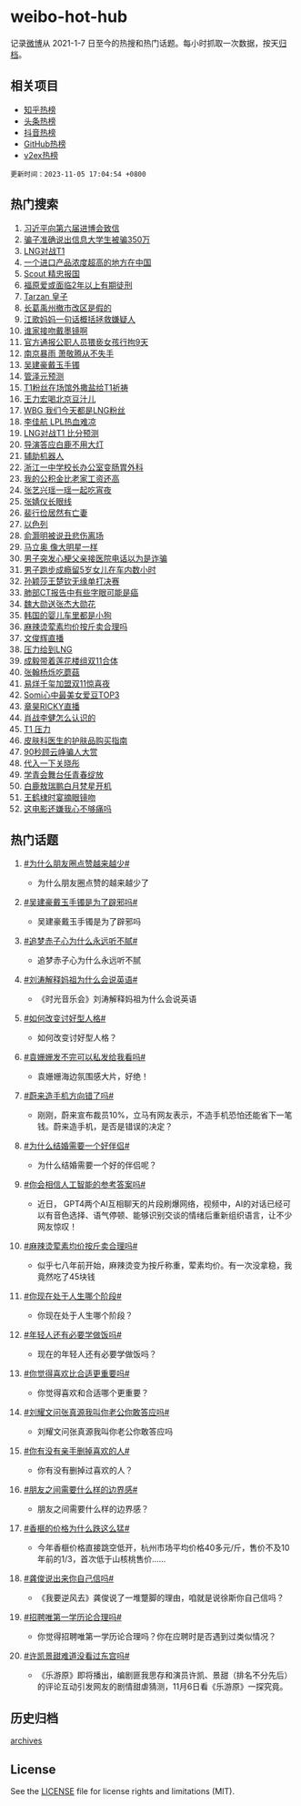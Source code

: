 # weibo-hot-hub

记录[微博](https://www.weibo.com)从 2021-1-7 日至今的热搜和热门话题。每小时抓取一次数据，按天[归档](archives)。

## 相关项目

- [知乎热榜](https://github.com/lonnyzhang423/zhihu-hot-hub)
- [头条热榜](https://github.com/lonnyzhang423/toutiao-hot-hub)
- [抖音热榜](https://github.com/lonnyzhang423/douyin-hot-hub)
- [GitHub热榜](https://github.com/lonnyzhang423/github-hot-hub)
- [v2ex热榜](https://github.com/lonnyzhang423/v2ex-hot-hub)


`更新时间：2023-11-05 17:04:54 +0800`

## 热门搜索

1. [习近平向第六届进博会致信](https://m.weibo.cn/search?containerid=100103type%3D1%26t%3D10%26q%3D%23%E4%B9%A0%E8%BF%91%E5%B9%B3%E5%90%91%E7%AC%AC%E5%85%AD%E5%B1%8A%E8%BF%9B%E5%8D%9A%E4%BC%9A%E8%87%B4%E4%BF%A1%23&stream_entry_id=51&isnewpage=1&extparam=seat%3D1%26pos%3D0%26q%3D%2523%25E4%25B9%25A0%25E8%25BF%2591%25E5%25B9%25B3%25E5%2590%2591%25E7%25AC%25AC%25E5%2585%25AD%25E5%25B1%258A%25E8%25BF%259B%25E5%258D%259A%25E4%25BC%259A%25E8%2587%25B4%25E4%25BF%25A1%2523%26c_type%3D51%26stream_entry_id%3D51%26cate%3D10103%26dgr%3D0%26filter_type%3Drealtimehot%26display_time%3D1699175092%26pre_seqid%3D169917509254404272209)
1. [骗子准确说出信息大学生被骗350万](https://m.weibo.cn/search?containerid=100103type%3D1%26t%3D10%26q%3D%23%E9%AA%97%E5%AD%90%E5%87%86%E7%A1%AE%E8%AF%B4%E5%87%BA%E4%BF%A1%E6%81%AF%E5%A4%A7%E5%AD%A6%E7%94%9F%E8%A2%AB%E9%AA%97350%E4%B8%87%23&stream_entry_id=31&isnewpage=1&extparam=seat%3D1%26pos%3D0%26realpos%3D1%26lcate%3D5001%26band_rank%3D1%26flag%3D2%26q%3D%2523%25E9%25AA%2597%25E5%25AD%2590%25E5%2587%2586%25E7%25A1%25AE%25E8%25AF%25B4%25E5%2587%25BA%25E4%25BF%25A1%25E6%2581%25AF%25E5%25A4%25A7%25E5%25AD%25A6%25E7%2594%259F%25E8%25A2%25AB%25E9%25AA%2597350%25E4%25B8%2587%2523%26filter_type%3Drealtimehot%26stream_entry_id%3D31%26cate%3D5001%26dgr%3D0%26c_type%3D31%26display_time%3D1699175092%26pre_seqid%3D169917509254404272209)
1. [LNG对战T1](https://m.weibo.cn/search?containerid=100103type%3D1%26t%3D10%26q%3D%23LNG%E5%AF%B9%E6%88%98T1%23&stream_entry_id=31&isnewpage=1&extparam=seat%3D1%26pos%3D1%26realpos%3D2%26lcate%3D5001%26band_rank%3D2%26flag%3D2%26q%3D%2523LNG%25E5%25AF%25B9%25E6%2588%2598T1%2523%26filter_type%3Drealtimehot%26stream_entry_id%3D31%26cate%3D5001%26dgr%3D0%26c_type%3D31%26display_time%3D1699175092%26pre_seqid%3D169917509254404272209)
1. [一个进口产品浓度超高的地方在中国](https://m.weibo.cn/search?containerid=100103type%3D1%26t%3D10%26q%3D%23%E4%B8%80%E4%B8%AA%E8%BF%9B%E5%8F%A3%E4%BA%A7%E5%93%81%E6%B5%93%E5%BA%A6%E8%B6%85%E9%AB%98%E7%9A%84%E5%9C%B0%E6%96%B9%E5%9C%A8%E4%B8%AD%E5%9B%BD%23&stream_entry_id=31&isnewpage=1&extparam=seat%3D1%26pos%3D2%26realpos%3D3%26lcate%3D5001%26band_rank%3D3%26flag%3D0%26q%3D%2523%25E4%25B8%2580%25E4%25B8%25AA%25E8%25BF%259B%25E5%258F%25A3%25E4%25BA%25A7%25E5%2593%2581%25E6%25B5%2593%25E5%25BA%25A6%25E8%25B6%2585%25E9%25AB%2598%25E7%259A%2584%25E5%259C%25B0%25E6%2596%25B9%25E5%259C%25A8%25E4%25B8%25AD%25E5%259B%25BD%2523%26filter_type%3Drealtimehot%26stream_entry_id%3D31%26cate%3D5001%26dgr%3D0%26c_type%3D31%26display_time%3D1699175092%26pre_seqid%3D169917509254404272209)
1. [Scout 精忠报国](https://m.weibo.cn/search?containerid=100103type%3D1%26t%3D10%26q%3DScout+%E7%B2%BE%E5%BF%A0%E6%8A%A5%E5%9B%BD&stream_entry_id=31&isnewpage=1&extparam=seat%3D1%26pos%3D3%26realpos%3D4%26lcate%3D5001%26band_rank%3D4%26flag%3D1%26q%3DScout%2520%25E7%25B2%25BE%25E5%25BF%25A0%25E6%258A%25A5%25E5%259B%25BD%26filter_type%3Drealtimehot%26stream_entry_id%3D31%26cate%3D5001%26dgr%3D0%26c_type%3D31%26display_time%3D1699175092%26pre_seqid%3D169917509254404272209)
1. [福原爱或面临2年以上有期徒刑](https://m.weibo.cn/search?containerid=100103type%3D1%26t%3D10%26q%3D%23%E7%A6%8F%E5%8E%9F%E7%88%B1%E6%88%96%E9%9D%A2%E4%B8%B42%E5%B9%B4%E4%BB%A5%E4%B8%8A%E6%9C%89%E6%9C%9F%E5%BE%92%E5%88%91%23&stream_entry_id=31&isnewpage=1&extparam=seat%3D1%26pos%3D4%26realpos%3D5%26lcate%3D5001%26band_rank%3D5%26flag%3D2%26q%3D%2523%25E7%25A6%258F%25E5%258E%259F%25E7%2588%25B1%25E6%2588%2596%25E9%259D%25A2%25E4%25B8%25B42%25E5%25B9%25B4%25E4%25BB%25A5%25E4%25B8%258A%25E6%259C%2589%25E6%259C%259F%25E5%25BE%2592%25E5%2588%2591%2523%26filter_type%3Drealtimehot%26stream_entry_id%3D31%26cate%3D5001%26dgr%3D0%26c_type%3D31%26display_time%3D1699175092%26pre_seqid%3D169917509254404272209)
1. [Tarzan 皇子](https://m.weibo.cn/search?containerid=100103type%3D1%26t%3D10%26q%3DTarzan+%E7%9A%87%E5%AD%90&stream_entry_id=31&isnewpage=1&extparam=seat%3D1%26pos%3D5%26realpos%3D6%26lcate%3D5001%26band_rank%3D6%26flag%3D1%26q%3DTarzan%2520%25E7%259A%2587%25E5%25AD%2590%26filter_type%3Drealtimehot%26stream_entry_id%3D31%26cate%3D5001%26dgr%3D0%26c_type%3D31%26display_time%3D1699175092%26pre_seqid%3D169917509254404272209)
1. [长葛禹州撤市改区是假的](https://m.weibo.cn/search?containerid=100103type%3D1%26t%3D10%26q%3D%23%E9%95%BF%E8%91%9B%E7%A6%B9%E5%B7%9E%E6%92%A4%E5%B8%82%E6%94%B9%E5%8C%BA%E6%98%AF%E5%81%87%E7%9A%84%23&stream_entry_id=31&isnewpage=1&extparam=seat%3D1%26pos%3D6%26lcate%3D5001%26band_rank%3D7%26dgr%3D0%26q%3D%2523%25E9%2595%25BF%25E8%2591%259B%25E7%25A6%25B9%25E5%25B7%259E%25E6%2592%25A4%25E5%25B8%2582%25E6%2594%25B9%25E5%258C%25BA%25E6%2598%25AF%25E5%2581%2587%25E7%259A%2584%2523%26c_type%3D31%26stream_entry_id%3D31%26adid%3D210685%26is_ad_pos%3D1%26filter_type%3Drealtimehot%26cate%3D5001%26display_time%3D1699175092%26pre_seqid%3D169917509254404272209)
1. [江歌妈妈一句话概括拯救嫌疑人](https://m.weibo.cn/search?containerid=100103type%3D1%26t%3D10%26q%3D%E6%B1%9F%E6%AD%8C%E5%A6%88%E5%A6%88%E4%B8%80%E5%8F%A5%E8%AF%9D%E6%A6%82%E6%8B%AC%E6%8B%AF%E6%95%91%E5%AB%8C%E7%96%91%E4%BA%BA&stream_entry_id=31&isnewpage=1&extparam=seat%3D1%26pos%3D7%26realpos%3D7%26lcate%3D5001%26band_rank%3D7%26flag%3D2%26q%3D%25E6%25B1%259F%25E6%25AD%258C%25E5%25A6%2588%25E5%25A6%2588%25E4%25B8%2580%25E5%258F%25A5%25E8%25AF%259D%25E6%25A6%2582%25E6%258B%25AC%25E6%258B%25AF%25E6%2595%2591%25E5%25AB%258C%25E7%2596%2591%25E4%25BA%25BA%26filter_type%3Drealtimehot%26stream_entry_id%3D31%26cate%3D5001%26dgr%3D0%26c_type%3D31%26display_time%3D1699175092%26pre_seqid%3D169917509254404272209)
1. [谁家接吻戴墨镜啊](https://m.weibo.cn/search?containerid=100103type%3D1%26t%3D10%26q%3D%23%E8%B0%81%E5%AE%B6%E6%8E%A5%E5%90%BB%E6%88%B4%E5%A2%A8%E9%95%9C%E5%95%8A%23&stream_entry_id=31&isnewpage=1&extparam=seat%3D1%26pos%3D8%26realpos%3D8%26lcate%3D5001%26band_rank%3D8%26flag%3D2%26q%3D%2523%25E8%25B0%2581%25E5%25AE%25B6%25E6%258E%25A5%25E5%2590%25BB%25E6%2588%25B4%25E5%25A2%25A8%25E9%2595%259C%25E5%2595%258A%2523%26filter_type%3Drealtimehot%26stream_entry_id%3D31%26cate%3D5001%26dgr%3D0%26c_type%3D31%26display_time%3D1699175092%26pre_seqid%3D169917509254404272209)
1. [官方通报公职人员猥亵女孩行拘9天](https://m.weibo.cn/search?containerid=100103type%3D1%26t%3D10%26q%3D%23%E5%AE%98%E6%96%B9%E9%80%9A%E6%8A%A5%E5%85%AC%E8%81%8C%E4%BA%BA%E5%91%98%E7%8C%A5%E4%BA%B5%E5%A5%B3%E5%AD%A9%E8%A1%8C%E6%8B%989%E5%A4%A9%23&stream_entry_id=31&isnewpage=1&extparam=seat%3D1%26pos%3D9%26realpos%3D9%26lcate%3D5001%26band_rank%3D9%26flag%3D1%26q%3D%2523%25E5%25AE%2598%25E6%2596%25B9%25E9%2580%259A%25E6%258A%25A5%25E5%2585%25AC%25E8%2581%258C%25E4%25BA%25BA%25E5%2591%2598%25E7%258C%25A5%25E4%25BA%25B5%25E5%25A5%25B3%25E5%25AD%25A9%25E8%25A1%258C%25E6%258B%25989%25E5%25A4%25A9%2523%26filter_type%3Drealtimehot%26stream_entry_id%3D31%26cate%3D5001%26dgr%3D0%26c_type%3D31%26display_time%3D1699175092%26pre_seqid%3D169917509254404272209)
1. [南京暴雨 萧敬腾从不失手](https://m.weibo.cn/search?containerid=100103type%3D1%26t%3D10%26q%3D%E5%8D%97%E4%BA%AC%E6%9A%B4%E9%9B%A8+%E8%90%A7%E6%95%AC%E8%85%BE%E4%BB%8E%E4%B8%8D%E5%A4%B1%E6%89%8B&stream_entry_id=31&isnewpage=1&extparam=seat%3D1%26pos%3D10%26realpos%3D10%26lcate%3D5001%26band_rank%3D10%26flag%3D2%26q%3D%25E5%258D%2597%25E4%25BA%25AC%25E6%259A%25B4%25E9%259B%25A8%2520%25E8%2590%25A7%25E6%2595%25AC%25E8%2585%25BE%25E4%25BB%258E%25E4%25B8%258D%25E5%25A4%25B1%25E6%2589%258B%26filter_type%3Drealtimehot%26stream_entry_id%3D31%26cate%3D5001%26dgr%3D0%26c_type%3D31%26display_time%3D1699175092%26pre_seqid%3D169917509254404272209)
1. [吴建豪戴玉手镯](https://m.weibo.cn/search?containerid=100103type%3D1%26t%3D10%26q%3D%E5%90%B4%E5%BB%BA%E8%B1%AA%E6%88%B4%E7%8E%89%E6%89%8B%E9%95%AF&stream_entry_id=31&isnewpage=1&extparam=seat%3D1%26pos%3D11%26realpos%3D11%26lcate%3D5001%26band_rank%3D11%26flag%3D1%26q%3D%25E5%2590%25B4%25E5%25BB%25BA%25E8%25B1%25AA%25E6%2588%25B4%25E7%258E%2589%25E6%2589%258B%25E9%2595%25AF%26filter_type%3Drealtimehot%26stream_entry_id%3D31%26cate%3D5001%26dgr%3D0%26c_type%3D31%26display_time%3D1699175092%26pre_seqid%3D169917509254404272209)
1. [管泽元预测](https://m.weibo.cn/search?containerid=100103type%3D1%26t%3D10%26q%3D%E7%AE%A1%E6%B3%BD%E5%85%83%E9%A2%84%E6%B5%8B&stream_entry_id=31&isnewpage=1&extparam=seat%3D1%26pos%3D12%26realpos%3D12%26lcate%3D5001%26band_rank%3D12%26flag%3D1%26q%3D%25E7%25AE%25A1%25E6%25B3%25BD%25E5%2585%2583%25E9%25A2%2584%25E6%25B5%258B%26filter_type%3Drealtimehot%26stream_entry_id%3D31%26cate%3D5001%26dgr%3D0%26c_type%3D31%26display_time%3D1699175092%26pre_seqid%3D169917509254404272209)
1. [T1粉丝在场馆外撒盐给T1祈祷](https://m.weibo.cn/search?containerid=100103type%3D1%26t%3D10%26q%3DT1%E7%B2%89%E4%B8%9D%E5%9C%A8%E5%9C%BA%E9%A6%86%E5%A4%96%E6%92%92%E7%9B%90%E7%BB%99T1%E7%A5%88%E7%A5%B7&stream_entry_id=31&isnewpage=1&extparam=seat%3D1%26pos%3D13%26realpos%3D13%26lcate%3D5001%26band_rank%3D13%26flag%3D1%26q%3DT1%25E7%25B2%2589%25E4%25B8%259D%25E5%259C%25A8%25E5%259C%25BA%25E9%25A6%2586%25E5%25A4%2596%25E6%2592%2592%25E7%259B%2590%25E7%25BB%2599T1%25E7%25A5%2588%25E7%25A5%25B7%26filter_type%3Drealtimehot%26stream_entry_id%3D31%26cate%3D5001%26dgr%3D0%26c_type%3D31%26display_time%3D1699175092%26pre_seqid%3D169917509254404272209)
1. [王力宏喝北京豆汁儿](https://m.weibo.cn/search?containerid=100103type%3D1%26t%3D10%26q%3D%E7%8E%8B%E5%8A%9B%E5%AE%8F%E5%96%9D%E5%8C%97%E4%BA%AC%E8%B1%86%E6%B1%81%E5%84%BF&stream_entry_id=31&isnewpage=1&extparam=seat%3D1%26pos%3D14%26realpos%3D14%26lcate%3D5001%26band_rank%3D14%26flag%3D1%26q%3D%25E7%258E%258B%25E5%258A%259B%25E5%25AE%258F%25E5%2596%259D%25E5%258C%2597%25E4%25BA%25AC%25E8%25B1%2586%25E6%25B1%2581%25E5%2584%25BF%26filter_type%3Drealtimehot%26stream_entry_id%3D31%26cate%3D5001%26dgr%3D0%26c_type%3D31%26display_time%3D1699175092%26pre_seqid%3D169917509254404272209)
1. [WBG 我们今天都是LNG粉丝](https://m.weibo.cn/search?containerid=100103type%3D1%26t%3D10%26q%3DWBG+%E6%88%91%E4%BB%AC%E4%BB%8A%E5%A4%A9%E9%83%BD%E6%98%AFLNG%E7%B2%89%E4%B8%9D&stream_entry_id=31&isnewpage=1&extparam=seat%3D1%26pos%3D15%26realpos%3D15%26lcate%3D5001%26band_rank%3D15%26flag%3D1%26q%3DWBG%2520%25E6%2588%2591%25E4%25BB%25AC%25E4%25BB%258A%25E5%25A4%25A9%25E9%2583%25BD%25E6%2598%25AFLNG%25E7%25B2%2589%25E4%25B8%259D%26filter_type%3Drealtimehot%26stream_entry_id%3D31%26cate%3D5001%26dgr%3D0%26c_type%3D31%26display_time%3D1699175092%26pre_seqid%3D169917509254404272209)
1. [李佳航 LPL热血难凉](https://m.weibo.cn/search?containerid=100103type%3D1%26t%3D10%26q%3D%E6%9D%8E%E4%BD%B3%E8%88%AA+LPL%E7%83%AD%E8%A1%80%E9%9A%BE%E5%87%89&stream_entry_id=31&isnewpage=1&extparam=seat%3D1%26pos%3D16%26realpos%3D16%26lcate%3D5001%26band_rank%3D16%26flag%3D0%26q%3D%25E6%259D%258E%25E4%25BD%25B3%25E8%2588%25AA%2520LPL%25E7%2583%25AD%25E8%25A1%2580%25E9%259A%25BE%25E5%2587%2589%26filter_type%3Drealtimehot%26stream_entry_id%3D31%26cate%3D5001%26dgr%3D0%26c_type%3D31%26display_time%3D1699175092%26pre_seqid%3D169917509254404272209)
1. [LNG对战T1 比分预测](https://m.weibo.cn/search?containerid=100103type%3D1%26t%3D10%26q%3DLNG%E5%AF%B9%E6%88%98T1+%E6%AF%94%E5%88%86%E9%A2%84%E6%B5%8B&stream_entry_id=31&isnewpage=1&extparam=seat%3D1%26pos%3D17%26realpos%3D17%26lcate%3D5001%26band_rank%3D17%26flag%3D0%26q%3DLNG%25E5%25AF%25B9%25E6%2588%2598T1%2520%25E6%25AF%2594%25E5%2588%2586%25E9%25A2%2584%25E6%25B5%258B%26filter_type%3Drealtimehot%26stream_entry_id%3D31%26cate%3D5001%26dgr%3D0%26c_type%3D31%26display_time%3D1699175092%26pre_seqid%3D169917509254404272209)
1. [导演答应白鹿不用大灯](https://m.weibo.cn/search?containerid=100103type%3D1%26t%3D10%26q%3D%23%E5%AF%BC%E6%BC%94%E7%AD%94%E5%BA%94%E7%99%BD%E9%B9%BF%E4%B8%8D%E7%94%A8%E5%A4%A7%E7%81%AF%23&stream_entry_id=31&isnewpage=1&extparam=seat%3D1%26pos%3D18%26realpos%3D18%26lcate%3D5001%26band_rank%3D18%26flag%3D1%26q%3D%2523%25E5%25AF%25BC%25E6%25BC%2594%25E7%25AD%2594%25E5%25BA%2594%25E7%2599%25BD%25E9%25B9%25BF%25E4%25B8%258D%25E7%2594%25A8%25E5%25A4%25A7%25E7%2581%25AF%2523%26filter_type%3Drealtimehot%26stream_entry_id%3D31%26cate%3D5001%26dgr%3D0%26c_type%3D31%26display_time%3D1699175092%26pre_seqid%3D169917509254404272209)
1. [辅助机器人](https://m.weibo.cn/search?containerid=100103type%3D1%26t%3D10%26q%3D%E8%BE%85%E5%8A%A9%E6%9C%BA%E5%99%A8%E4%BA%BA&stream_entry_id=31&isnewpage=1&extparam=seat%3D1%26pos%3D19%26realpos%3D19%26lcate%3D5001%26band_rank%3D19%26flag%3D1%26q%3D%25E8%25BE%2585%25E5%258A%25A9%25E6%259C%25BA%25E5%2599%25A8%25E4%25BA%25BA%26filter_type%3Drealtimehot%26stream_entry_id%3D31%26cate%3D5001%26dgr%3D0%26c_type%3D31%26display_time%3D1699175092%26pre_seqid%3D169917509254404272209)
1. [浙江一中学校长办公室变肠胃外科](https://m.weibo.cn/search?containerid=100103type%3D1%26t%3D10%26q%3D%23%E6%B5%99%E6%B1%9F%E4%B8%80%E4%B8%AD%E5%AD%A6%E6%A0%A1%E9%95%BF%E5%8A%9E%E5%85%AC%E5%AE%A4%E5%8F%98%E8%82%A0%E8%83%83%E5%A4%96%E7%A7%91%23&stream_entry_id=31&isnewpage=1&extparam=seat%3D1%26pos%3D20%26realpos%3D20%26lcate%3D5001%26band_rank%3D20%26flag%3D32768%26q%3D%2523%25E6%25B5%2599%25E6%25B1%259F%25E4%25B8%2580%25E4%25B8%25AD%25E5%25AD%25A6%25E6%25A0%25A1%25E9%2595%25BF%25E5%258A%259E%25E5%2585%25AC%25E5%25AE%25A4%25E5%258F%2598%25E8%2582%25A0%25E8%2583%2583%25E5%25A4%2596%25E7%25A7%2591%2523%26filter_type%3Drealtimehot%26stream_entry_id%3D31%26cate%3D5001%26dgr%3D0%26c_type%3D31%26display_time%3D1699175092%26pre_seqid%3D169917509254404272209)
1. [我的公积金比老家工资还高](https://m.weibo.cn/search?containerid=100103type%3D1%26t%3D10%26q%3D%23%E6%88%91%E7%9A%84%E5%85%AC%E7%A7%AF%E9%87%91%E6%AF%94%E8%80%81%E5%AE%B6%E5%B7%A5%E8%B5%84%E8%BF%98%E9%AB%98%23&stream_entry_id=31&isnewpage=1&extparam=seat%3D1%26pos%3D21%26realpos%3D21%26lcate%3D5001%26band_rank%3D21%26flag%3D1%26q%3D%2523%25E6%2588%2591%25E7%259A%2584%25E5%2585%25AC%25E7%25A7%25AF%25E9%2587%2591%25E6%25AF%2594%25E8%2580%2581%25E5%25AE%25B6%25E5%25B7%25A5%25E8%25B5%2584%25E8%25BF%2598%25E9%25AB%2598%2523%26filter_type%3Drealtimehot%26stream_entry_id%3D31%26cate%3D5001%26dgr%3D0%26c_type%3D31%26display_time%3D1699175092%26pre_seqid%3D169917509254404272209)
1. [张艺兴瑶一瑶一起吃宵夜](https://m.weibo.cn/search?containerid=100103type%3D1%26t%3D10%26q%3D%23%E5%BC%A0%E8%89%BA%E5%85%B4%E7%91%B6%E4%B8%80%E7%91%B6%E4%B8%80%E8%B5%B7%E5%90%83%E5%AE%B5%E5%A4%9C%23&stream_entry_id=31&isnewpage=1&extparam=seat%3D1%26pos%3D22%26realpos%3D22%26lcate%3D5001%26band_rank%3D22%26flag%3D1%26q%3D%2523%25E5%25BC%25A0%25E8%2589%25BA%25E5%2585%25B4%25E7%2591%25B6%25E4%25B8%2580%25E7%2591%25B6%25E4%25B8%2580%25E8%25B5%25B7%25E5%2590%2583%25E5%25AE%25B5%25E5%25A4%259C%2523%26filter_type%3Drealtimehot%26stream_entry_id%3D31%26cate%3D5001%26dgr%3D0%26c_type%3D31%26display_time%3D1699175092%26pre_seqid%3D169917509254404272209)
1. [张婧仪长眼线](https://m.weibo.cn/search?containerid=100103type%3D1%26t%3D10%26q%3D%23%E5%BC%A0%E5%A9%A7%E4%BB%AA%E9%95%BF%E7%9C%BC%E7%BA%BF%23&stream_entry_id=31&isnewpage=1&extparam=seat%3D1%26pos%3D23%26realpos%3D23%26lcate%3D5001%26band_rank%3D23%26flag%3D1%26q%3D%2523%25E5%25BC%25A0%25E5%25A9%25A7%25E4%25BB%25AA%25E9%2595%25BF%25E7%259C%25BC%25E7%25BA%25BF%2523%26filter_type%3Drealtimehot%26stream_entry_id%3D31%26cate%3D5001%26dgr%3D0%26c_type%3D31%26display_time%3D1699175092%26pre_seqid%3D169917509254404272209)
1. [裴行俭居然有亡妻](https://m.weibo.cn/search?containerid=100103type%3D1%26t%3D10%26q%3D%23%E8%A3%B4%E8%A1%8C%E4%BF%AD%E5%B1%85%E7%84%B6%E6%9C%89%E4%BA%A1%E5%A6%BB%23&stream_entry_id=31&isnewpage=1&extparam=seat%3D1%26pos%3D24%26realpos%3D24%26lcate%3D5001%26band_rank%3D24%26flag%3D0%26q%3D%2523%25E8%25A3%25B4%25E8%25A1%258C%25E4%25BF%25AD%25E5%25B1%2585%25E7%2584%25B6%25E6%259C%2589%25E4%25BA%25A1%25E5%25A6%25BB%2523%26filter_type%3Drealtimehot%26stream_entry_id%3D31%26cate%3D5001%26dgr%3D0%26c_type%3D31%26display_time%3D1699175092%26pre_seqid%3D169917509254404272209)
1. [以色列](https://m.weibo.cn/search?containerid=100103type%3D1%26t%3D10%26q%3D%23%E4%BB%A5%E8%89%B2%E5%88%97%23&stream_entry_id=31&isnewpage=1&extparam=seat%3D1%26pos%3D25%26realpos%3D25%26lcate%3D5001%26band_rank%3D25%26flag%3D0%26q%3D%2523%25E4%25BB%25A5%25E8%2589%25B2%25E5%2588%2597%2523%26filter_type%3Drealtimehot%26stream_entry_id%3D31%26cate%3D5001%26dgr%3D0%26c_type%3D31%26display_time%3D1699175092%26pre_seqid%3D169917509254404272209)
1. [俞灏明被说丑悲伤离场](https://m.weibo.cn/search?containerid=100103type%3D1%26t%3D10%26q%3D%23%E4%BF%9E%E7%81%8F%E6%98%8E%E8%A2%AB%E8%AF%B4%E4%B8%91%E6%82%B2%E4%BC%A4%E7%A6%BB%E5%9C%BA%23&stream_entry_id=31&isnewpage=1&extparam=seat%3D1%26pos%3D26%26realpos%3D26%26lcate%3D5001%26band_rank%3D26%26flag%3D0%26q%3D%2523%25E4%25BF%259E%25E7%2581%258F%25E6%2598%258E%25E8%25A2%25AB%25E8%25AF%25B4%25E4%25B8%2591%25E6%2582%25B2%25E4%25BC%25A4%25E7%25A6%25BB%25E5%259C%25BA%2523%26filter_type%3Drealtimehot%26stream_entry_id%3D31%26cate%3D5001%26dgr%3D0%26c_type%3D31%26display_time%3D1699175092%26pre_seqid%3D169917509254404272209)
1. [马立奥 像大明星一样](https://m.weibo.cn/search?containerid=100103type%3D1%26t%3D10%26q%3D%E9%A9%AC%E7%AB%8B%E5%A5%A5+%E5%83%8F%E5%A4%A7%E6%98%8E%E6%98%9F%E4%B8%80%E6%A0%B7&stream_entry_id=31&isnewpage=1&extparam=seat%3D1%26pos%3D27%26realpos%3D27%26lcate%3D5001%26band_rank%3D27%26flag%3D0%26q%3D%25E9%25A9%25AC%25E7%25AB%258B%25E5%25A5%25A5%2520%25E5%2583%258F%25E5%25A4%25A7%25E6%2598%258E%25E6%2598%259F%25E4%25B8%2580%25E6%25A0%25B7%26filter_type%3Drealtimehot%26stream_entry_id%3D31%26cate%3D5001%26dgr%3D0%26c_type%3D31%26display_time%3D1699175092%26pre_seqid%3D169917509254404272209)
1. [男子突发心梗父亲接医院电话以为是诈骗](https://m.weibo.cn/search?containerid=100103type%3D1%26t%3D10%26q%3D%23%E7%94%B7%E5%AD%90%E7%AA%81%E5%8F%91%E5%BF%83%E6%A2%97%E7%88%B6%E4%BA%B2%E6%8E%A5%E5%8C%BB%E9%99%A2%E7%94%B5%E8%AF%9D%E4%BB%A5%E4%B8%BA%E6%98%AF%E8%AF%88%E9%AA%97%23&stream_entry_id=31&isnewpage=1&extparam=seat%3D1%26pos%3D28%26realpos%3D28%26lcate%3D5001%26band_rank%3D28%26flag%3D0%26q%3D%2523%25E7%2594%25B7%25E5%25AD%2590%25E7%25AA%2581%25E5%258F%2591%25E5%25BF%2583%25E6%25A2%2597%25E7%2588%25B6%25E4%25BA%25B2%25E6%258E%25A5%25E5%258C%25BB%25E9%2599%25A2%25E7%2594%25B5%25E8%25AF%259D%25E4%25BB%25A5%25E4%25B8%25BA%25E6%2598%25AF%25E8%25AF%2588%25E9%25AA%2597%2523%26filter_type%3Drealtimehot%26stream_entry_id%3D31%26cate%3D5001%26dgr%3D0%26c_type%3D31%26display_time%3D1699175092%26pre_seqid%3D169917509254404272209)
1. [男子跑步成瘾留5岁女儿在车内数小时](https://m.weibo.cn/search?containerid=100103type%3D1%26t%3D10%26q%3D%23%E7%94%B7%E5%AD%90%E8%B7%91%E6%AD%A5%E6%88%90%E7%98%BE%E7%95%995%E5%B2%81%E5%A5%B3%E5%84%BF%E5%9C%A8%E8%BD%A6%E5%86%85%E6%95%B0%E5%B0%8F%E6%97%B6%23&stream_entry_id=31&isnewpage=1&extparam=seat%3D1%26pos%3D29%26realpos%3D29%26lcate%3D5001%26band_rank%3D29%26flag%3D0%26q%3D%2523%25E7%2594%25B7%25E5%25AD%2590%25E8%25B7%2591%25E6%25AD%25A5%25E6%2588%2590%25E7%2598%25BE%25E7%2595%25995%25E5%25B2%2581%25E5%25A5%25B3%25E5%2584%25BF%25E5%259C%25A8%25E8%25BD%25A6%25E5%2586%2585%25E6%2595%25B0%25E5%25B0%258F%25E6%2597%25B6%2523%26filter_type%3Drealtimehot%26stream_entry_id%3D31%26cate%3D5001%26dgr%3D0%26c_type%3D31%26display_time%3D1699175092%26pre_seqid%3D169917509254404272209)
1. [孙颖莎王楚钦无缘单打决赛](https://m.weibo.cn/search?containerid=100103type%3D1%26t%3D10%26q%3D%23%E5%AD%99%E9%A2%96%E8%8E%8E%E7%8E%8B%E6%A5%9A%E9%92%A6%E6%97%A0%E7%BC%98%E5%8D%95%E6%89%93%E5%86%B3%E8%B5%9B%23&stream_entry_id=31&isnewpage=1&extparam=seat%3D1%26pos%3D30%26realpos%3D30%26lcate%3D5001%26band_rank%3D30%26flag%3D0%26q%3D%2523%25E5%25AD%2599%25E9%25A2%2596%25E8%258E%258E%25E7%258E%258B%25E6%25A5%259A%25E9%2592%25A6%25E6%2597%25A0%25E7%25BC%2598%25E5%258D%2595%25E6%2589%2593%25E5%2586%25B3%25E8%25B5%259B%2523%26filter_type%3Drealtimehot%26stream_entry_id%3D31%26cate%3D5001%26dgr%3D0%26c_type%3D31%26display_time%3D1699175092%26pre_seqid%3D169917509254404272209)
1. [肺部CT报告中有些字眼可能是癌](https://m.weibo.cn/search?containerid=100103type%3D1%26t%3D10%26q%3D%23%E8%82%BA%E9%83%A8CT%E6%8A%A5%E5%91%8A%E4%B8%AD%E6%9C%89%E4%BA%9B%E5%AD%97%E7%9C%BC%E5%8F%AF%E8%83%BD%E6%98%AF%E7%99%8C%23&stream_entry_id=31&isnewpage=1&extparam=seat%3D1%26pos%3D31%26realpos%3D31%26lcate%3D5001%26band_rank%3D31%26flag%3D0%26q%3D%2523%25E8%2582%25BA%25E9%2583%25A8CT%25E6%258A%25A5%25E5%2591%258A%25E4%25B8%25AD%25E6%259C%2589%25E4%25BA%259B%25E5%25AD%2597%25E7%259C%25BC%25E5%258F%25AF%25E8%2583%25BD%25E6%2598%25AF%25E7%2599%258C%2523%26filter_type%3Drealtimehot%26stream_entry_id%3D31%26cate%3D5001%26dgr%3D0%26c_type%3D31%26display_time%3D1699175092%26pre_seqid%3D169917509254404272209)
1. [魏大勋送张杰大勋花](https://m.weibo.cn/search?containerid=100103type%3D1%26t%3D10%26q%3D%23%E9%AD%8F%E5%A4%A7%E5%8B%8B%E9%80%81%E5%BC%A0%E6%9D%B0%E5%A4%A7%E5%8B%8B%E8%8A%B1%23&stream_entry_id=31&isnewpage=1&extparam=seat%3D1%26pos%3D32%26realpos%3D32%26lcate%3D5001%26band_rank%3D32%26flag%3D1%26q%3D%2523%25E9%25AD%258F%25E5%25A4%25A7%25E5%258B%258B%25E9%2580%2581%25E5%25BC%25A0%25E6%259D%25B0%25E5%25A4%25A7%25E5%258B%258B%25E8%258A%25B1%2523%26filter_type%3Drealtimehot%26stream_entry_id%3D31%26cate%3D5001%26dgr%3D0%26c_type%3D31%26display_time%3D1699175092%26pre_seqid%3D169917509254404272209)
1. [韩国的婴儿车里都是小狗](https://m.weibo.cn/search?containerid=100103type%3D1%26t%3D10%26q%3D%23%E9%9F%A9%E5%9B%BD%E7%9A%84%E5%A9%B4%E5%84%BF%E8%BD%A6%E9%87%8C%E9%83%BD%E6%98%AF%E5%B0%8F%E7%8B%97%23&stream_entry_id=31&isnewpage=1&extparam=seat%3D1%26pos%3D33%26realpos%3D33%26lcate%3D5001%26band_rank%3D33%26flag%3D0%26q%3D%2523%25E9%259F%25A9%25E5%259B%25BD%25E7%259A%2584%25E5%25A9%25B4%25E5%2584%25BF%25E8%25BD%25A6%25E9%2587%258C%25E9%2583%25BD%25E6%2598%25AF%25E5%25B0%258F%25E7%258B%2597%2523%26filter_type%3Drealtimehot%26stream_entry_id%3D31%26cate%3D5001%26dgr%3D0%26c_type%3D31%26display_time%3D1699175092%26pre_seqid%3D169917509254404272209)
1. [麻辣烫荤素均价按斤卖合理吗](https://m.weibo.cn/search?containerid=100103type%3D1%26t%3D10%26q%3D%23%E9%BA%BB%E8%BE%A3%E7%83%AB%E8%8D%A4%E7%B4%A0%E5%9D%87%E4%BB%B7%E6%8C%89%E6%96%A4%E5%8D%96%E5%90%88%E7%90%86%E5%90%97%23&stream_entry_id=31&isnewpage=1&extparam=seat%3D1%26pos%3D34%26realpos%3D34%26lcate%3D5001%26band_rank%3D34%26flag%3D1%26q%3D%2523%25E9%25BA%25BB%25E8%25BE%25A3%25E7%2583%25AB%25E8%258D%25A4%25E7%25B4%25A0%25E5%259D%2587%25E4%25BB%25B7%25E6%258C%2589%25E6%2596%25A4%25E5%258D%2596%25E5%2590%2588%25E7%2590%2586%25E5%2590%2597%2523%26filter_type%3Drealtimehot%26stream_entry_id%3D31%26cate%3D5001%26dgr%3D0%26c_type%3D31%26display_time%3D1699175092%26pre_seqid%3D169917509254404272209)
1. [文俊辉直播](https://m.weibo.cn/search?containerid=100103type%3D1%26t%3D10%26q%3D%E6%96%87%E4%BF%8A%E8%BE%89%E7%9B%B4%E6%92%AD&stream_entry_id=31&isnewpage=1&extparam=seat%3D1%26pos%3D35%26realpos%3D35%26lcate%3D5001%26band_rank%3D35%26flag%3D1%26q%3D%25E6%2596%2587%25E4%25BF%258A%25E8%25BE%2589%25E7%259B%25B4%25E6%2592%25AD%26filter_type%3Drealtimehot%26stream_entry_id%3D31%26cate%3D5001%26dgr%3D0%26c_type%3D31%26display_time%3D1699175092%26pre_seqid%3D169917509254404272209)
1. [压力给到LNG](https://m.weibo.cn/search?containerid=100103type%3D1%26t%3D10%26q%3D%23%E5%8E%8B%E5%8A%9B%E7%BB%99%E5%88%B0LNG%23&stream_entry_id=31&isnewpage=1&extparam=seat%3D1%26pos%3D36%26realpos%3D36%26lcate%3D5001%26band_rank%3D36%26flag%3D0%26q%3D%2523%25E5%258E%258B%25E5%258A%259B%25E7%25BB%2599%25E5%2588%25B0LNG%2523%26filter_type%3Drealtimehot%26stream_entry_id%3D31%26cate%3D5001%26dgr%3D0%26c_type%3D31%26display_time%3D1699175092%26pre_seqid%3D169917509254404272209)
1. [成毅带着莲花楼组双11合体](https://m.weibo.cn/search?containerid=100103type%3D1%26t%3D10%26q%3D%23%E6%88%90%E6%AF%85%E5%B8%A6%E7%9D%80%E8%8E%B2%E8%8A%B1%E6%A5%BC%E7%BB%84%E5%8F%8C11%E5%90%88%E4%BD%93%23&stream_entry_id=31&isnewpage=1&extparam=seat%3D1%26pos%3D37%26realpos%3D37%26lcate%3D5001%26band_rank%3D37%26flag%3D1%26q%3D%2523%25E6%2588%2590%25E6%25AF%2585%25E5%25B8%25A6%25E7%259D%2580%25E8%258E%25B2%25E8%258A%25B1%25E6%25A5%25BC%25E7%25BB%2584%25E5%258F%258C11%25E5%2590%2588%25E4%25BD%2593%2523%26filter_type%3Drealtimehot%26stream_entry_id%3D31%26cate%3D5001%26dgr%3D0%26c_type%3D31%26display_time%3D1699175092%26pre_seqid%3D169917509254404272209)
1. [张翰杨烁吃蘑菇](https://m.weibo.cn/search?containerid=100103type%3D1%26t%3D10%26q%3D%E5%BC%A0%E7%BF%B0%E6%9D%A8%E7%83%81%E5%90%83%E8%98%91%E8%8F%87&stream_entry_id=31&isnewpage=1&extparam=seat%3D1%26pos%3D38%26realpos%3D38%26lcate%3D5001%26band_rank%3D38%26flag%3D0%26q%3D%25E5%25BC%25A0%25E7%25BF%25B0%25E6%259D%25A8%25E7%2583%2581%25E5%2590%2583%25E8%2598%2591%25E8%258F%2587%26filter_type%3Drealtimehot%26stream_entry_id%3D31%26cate%3D5001%26dgr%3D0%26c_type%3D31%26display_time%3D1699175092%26pre_seqid%3D169917509254404272209)
1. [易烊千玺加盟双11惊喜夜](https://m.weibo.cn/search?containerid=100103type%3D1%26t%3D10%26q%3D%23%E6%98%93%E7%83%8A%E5%8D%83%E7%8E%BA%E5%8A%A0%E7%9B%9F%E5%8F%8C11%E6%83%8A%E5%96%9C%E5%A4%9C%23&stream_entry_id=31&isnewpage=1&extparam=seat%3D1%26pos%3D39%26realpos%3D39%26lcate%3D5001%26band_rank%3D39%26flag%3D1%26q%3D%2523%25E6%2598%2593%25E7%2583%258A%25E5%258D%2583%25E7%258E%25BA%25E5%258A%25A0%25E7%259B%259F%25E5%258F%258C11%25E6%2583%258A%25E5%2596%259C%25E5%25A4%259C%2523%26filter_type%3Drealtimehot%26stream_entry_id%3D31%26cate%3D5001%26dgr%3D0%26c_type%3D31%26display_time%3D1699175092%26pre_seqid%3D169917509254404272209)
1. [Somi心中最美女爱豆TOP3](https://m.weibo.cn/search?containerid=100103type%3D1%26t%3D10%26q%3D%23Somi%E5%BF%83%E4%B8%AD%E6%9C%80%E7%BE%8E%E5%A5%B3%E7%88%B1%E8%B1%86TOP3%23&stream_entry_id=31&isnewpage=1&extparam=seat%3D1%26pos%3D40%26realpos%3D40%26lcate%3D5001%26band_rank%3D40%26flag%3D1%26q%3D%2523Somi%25E5%25BF%2583%25E4%25B8%25AD%25E6%259C%2580%25E7%25BE%258E%25E5%25A5%25B3%25E7%2588%25B1%25E8%25B1%2586TOP3%2523%26filter_type%3Drealtimehot%26stream_entry_id%3D31%26cate%3D5001%26dgr%3D0%26c_type%3D31%26display_time%3D1699175092%26pre_seqid%3D169917509254404272209)
1. [章昊RICKY直播](https://m.weibo.cn/search?containerid=100103type%3D1%26t%3D10%26q%3D%23%E7%AB%A0%E6%98%8ARICKY%E7%9B%B4%E6%92%AD%23&stream_entry_id=31&isnewpage=1&extparam=seat%3D1%26pos%3D41%26realpos%3D41%26lcate%3D5001%26band_rank%3D41%26flag%3D1%26q%3D%2523%25E7%25AB%25A0%25E6%2598%258ARICKY%25E7%259B%25B4%25E6%2592%25AD%2523%26filter_type%3Drealtimehot%26stream_entry_id%3D31%26cate%3D5001%26dgr%3D0%26c_type%3D31%26display_time%3D1699175092%26pre_seqid%3D169917509254404272209)
1. [肖战李健怎么认识的](https://m.weibo.cn/search?containerid=100103type%3D1%26t%3D10%26q%3D%23%E8%82%96%E6%88%98%E6%9D%8E%E5%81%A5%E6%80%8E%E4%B9%88%E8%AE%A4%E8%AF%86%E7%9A%84%23&stream_entry_id=31&isnewpage=1&extparam=seat%3D1%26pos%3D42%26realpos%3D42%26lcate%3D5001%26band_rank%3D42%26flag%3D0%26q%3D%2523%25E8%2582%2596%25E6%2588%2598%25E6%259D%258E%25E5%2581%25A5%25E6%2580%258E%25E4%25B9%2588%25E8%25AE%25A4%25E8%25AF%2586%25E7%259A%2584%2523%26filter_type%3Drealtimehot%26stream_entry_id%3D31%26cate%3D5001%26dgr%3D0%26c_type%3D31%26display_time%3D1699175092%26pre_seqid%3D169917509254404272209)
1. [T1 压力](https://m.weibo.cn/search?containerid=100103type%3D1%26t%3D10%26q%3DT1+%E5%8E%8B%E5%8A%9B&stream_entry_id=31&isnewpage=1&extparam=seat%3D1%26pos%3D43%26realpos%3D43%26lcate%3D5001%26band_rank%3D43%26flag%3D0%26q%3DT1%2520%25E5%258E%258B%25E5%258A%259B%26filter_type%3Drealtimehot%26stream_entry_id%3D31%26cate%3D5001%26dgr%3D0%26c_type%3D31%26display_time%3D1699175092%26pre_seqid%3D169917509254404272209)
1. [皮肤科医生的护肤品购买指南](https://m.weibo.cn/search?containerid=100103type%3D1%26t%3D10%26q%3D%E7%9A%AE%E8%82%A4%E7%A7%91%E5%8C%BB%E7%94%9F%E7%9A%84%E6%8A%A4%E8%82%A4%E5%93%81%E8%B4%AD%E4%B9%B0%E6%8C%87%E5%8D%97&stream_entry_id=31&isnewpage=1&extparam=seat%3D1%26pos%3D44%26realpos%3D44%26lcate%3D5001%26band_rank%3D44%26flag%3D1%26q%3D%25E7%259A%25AE%25E8%2582%25A4%25E7%25A7%2591%25E5%258C%25BB%25E7%2594%259F%25E7%259A%2584%25E6%258A%25A4%25E8%2582%25A4%25E5%2593%2581%25E8%25B4%25AD%25E4%25B9%25B0%25E6%258C%2587%25E5%258D%2597%26filter_type%3Drealtimehot%26stream_entry_id%3D31%26cate%3D5001%26dgr%3D0%26c_type%3D31%26display_time%3D1699175092%26pre_seqid%3D169917509254404272209)
1. [90秒顾云峥骗人大赏](https://m.weibo.cn/search?containerid=100103type%3D1%26t%3D10%26q%3D90%E7%A7%92%E9%A1%BE%E4%BA%91%E5%B3%A5%E9%AA%97%E4%BA%BA%E5%A4%A7%E8%B5%8F&stream_entry_id=31&isnewpage=1&extparam=seat%3D1%26pos%3D45%26realpos%3D45%26lcate%3D5001%26band_rank%3D45%26flag%3D1%26q%3D90%25E7%25A7%2592%25E9%25A1%25BE%25E4%25BA%2591%25E5%25B3%25A5%25E9%25AA%2597%25E4%25BA%25BA%25E5%25A4%25A7%25E8%25B5%258F%26filter_type%3Drealtimehot%26stream_entry_id%3D31%26cate%3D5001%26dgr%3D0%26c_type%3D31%26display_time%3D1699175092%26pre_seqid%3D169917509254404272209)
1. [代入一下关晓彤](https://m.weibo.cn/search?containerid=100103type%3D1%26t%3D10%26q%3D%E4%BB%A3%E5%85%A5%E4%B8%80%E4%B8%8B%E5%85%B3%E6%99%93%E5%BD%A4&stream_entry_id=31&isnewpage=1&extparam=seat%3D1%26pos%3D46%26realpos%3D46%26lcate%3D5001%26band_rank%3D46%26flag%3D0%26q%3D%25E4%25BB%25A3%25E5%2585%25A5%25E4%25B8%2580%25E4%25B8%258B%25E5%2585%25B3%25E6%2599%2593%25E5%25BD%25A4%26filter_type%3Drealtimehot%26stream_entry_id%3D31%26cate%3D5001%26dgr%3D0%26c_type%3D31%26display_time%3D1699175092%26pre_seqid%3D169917509254404272209)
1. [学青会舞台任青春绽放](https://m.weibo.cn/search?containerid=100103type%3D1%26t%3D10%26q%3D%23%E5%AD%A6%E9%9D%92%E4%BC%9A%E8%88%9E%E5%8F%B0%E4%BB%BB%E9%9D%92%E6%98%A5%E7%BB%BD%E6%94%BE%23&stream_entry_id=31&isnewpage=1&extparam=seat%3D1%26pos%3D47%26realpos%3D47%26lcate%3D5001%26band_rank%3D47%26flag%3D1%26q%3D%2523%25E5%25AD%25A6%25E9%259D%2592%25E4%25BC%259A%25E8%2588%259E%25E5%258F%25B0%25E4%25BB%25BB%25E9%259D%2592%25E6%2598%25A5%25E7%25BB%25BD%25E6%2594%25BE%2523%26filter_type%3Drealtimehot%26stream_entry_id%3D31%26cate%3D5001%26dgr%3D0%26c_type%3D31%26display_time%3D1699175092%26pre_seqid%3D169917509254404272209)
1. [白鹿敖瑞鹏白月梵星开机](https://m.weibo.cn/search?containerid=100103type%3D1%26t%3D10%26q%3D%23%E7%99%BD%E9%B9%BF%E6%95%96%E7%91%9E%E9%B9%8F%E7%99%BD%E6%9C%88%E6%A2%B5%E6%98%9F%E5%BC%80%E6%9C%BA%23&stream_entry_id=31&isnewpage=1&extparam=seat%3D1%26pos%3D48%26realpos%3D48%26lcate%3D5001%26band_rank%3D48%26flag%3D0%26q%3D%2523%25E7%2599%25BD%25E9%25B9%25BF%25E6%2595%2596%25E7%2591%259E%25E9%25B9%258F%25E7%2599%25BD%25E6%259C%2588%25E6%25A2%25B5%25E6%2598%259F%25E5%25BC%2580%25E6%259C%25BA%2523%26filter_type%3Drealtimehot%26stream_entry_id%3D31%26cate%3D5001%26dgr%3D0%26c_type%3D31%26display_time%3D1699175092%26pre_seqid%3D169917509254404272209)
1. [王鹤棣时宴摘眼镜吻](https://m.weibo.cn/search?containerid=100103type%3D1%26t%3D10%26q%3D%23%E7%8E%8B%E9%B9%A4%E6%A3%A3%E6%97%B6%E5%AE%B4%E6%91%98%E7%9C%BC%E9%95%9C%E5%90%BB%23&stream_entry_id=31&isnewpage=1&extparam=seat%3D1%26pos%3D49%26realpos%3D49%26lcate%3D5001%26band_rank%3D49%26flag%3D0%26q%3D%2523%25E7%258E%258B%25E9%25B9%25A4%25E6%25A3%25A3%25E6%2597%25B6%25E5%25AE%25B4%25E6%2591%2598%25E7%259C%25BC%25E9%2595%259C%25E5%2590%25BB%2523%26filter_type%3Drealtimehot%26stream_entry_id%3D31%26cate%3D5001%26dgr%3D0%26c_type%3D31%26display_time%3D1699175092%26pre_seqid%3D169917509254404272209)
1. [这电影还嫌我心不够痛吗](https://m.weibo.cn/search?containerid=100103type%3D1%26t%3D10%26q%3D%E8%BF%99%E7%94%B5%E5%BD%B1%E8%BF%98%E5%AB%8C%E6%88%91%E5%BF%83%E4%B8%8D%E5%A4%9F%E7%97%9B%E5%90%97&stream_entry_id=31&isnewpage=1&extparam=seat%3D1%26pos%3D50%26realpos%3D50%26lcate%3D5001%26band_rank%3D50%26flag%3D1%26q%3D%25E8%25BF%2599%25E7%2594%25B5%25E5%25BD%25B1%25E8%25BF%2598%25E5%25AB%258C%25E6%2588%2591%25E5%25BF%2583%25E4%25B8%258D%25E5%25A4%259F%25E7%2597%259B%25E5%2590%2597%26filter_type%3Drealtimehot%26stream_entry_id%3D31%26cate%3D5001%26dgr%3D0%26c_type%3D31%26display_time%3D1699175092%26pre_seqid%3D169917509254404272209)

## 热门话题

1. [#为什么朋友圈点赞越来越少#](https://m.weibo.cn/search?containerid=231522type%3D1%26t%3D10%26q%3D%23%E4%B8%BA%E4%BB%80%E4%B9%88%E6%9C%8B%E5%8F%8B%E5%9C%88%E7%82%B9%E8%B5%9E%E8%B6%8A%E6%9D%A5%E8%B6%8A%E5%B0%91%23&stream_entry_id=128&isnewpage=1&extparam=seat%3D1%26pos%3D1-0-0%26cate%3D5004%26dgr%3D0%26lcate%3D5004%26c_type%3D128%26unitid%3D1699146407868%26display_time%3D1699175094%26pre_seqid%3D169917509446002143133)
    - 为什么朋友圈点赞的越来越少了

1. [#吴建豪戴玉手镯是为了辟邪吗#](https://m.weibo.cn/search?containerid=231522type%3D1%26t%3D10%26q%3D%23%E5%90%B4%E5%BB%BA%E8%B1%AA%E6%88%B4%E7%8E%89%E6%89%8B%E9%95%AF%E6%98%AF%E4%B8%BA%E4%BA%86%E8%BE%9F%E9%82%AA%E5%90%97%23&stream_entry_id=128&isnewpage=1&extparam=seat%3D1%26pos%3D1-0-1%26cate%3D5004%26dgr%3D0%26lcate%3D5004%26c_type%3D128%26unitid%3D1699170109864%26display_time%3D1699175094%26pre_seqid%3D169917509446002143133)
    - 吴建豪戴玉手镯是为了辟邪吗

1. [#追梦赤子心为什么永远听不腻#](https://m.weibo.cn/search?containerid=231522type%3D1%26t%3D10%26q%3D%23%E8%BF%BD%E6%A2%A6%E8%B5%A4%E5%AD%90%E5%BF%83%E4%B8%BA%E4%BB%80%E4%B9%88%E6%B0%B8%E8%BF%9C%E5%90%AC%E4%B8%8D%E8%85%BB%23&stream_entry_id=128&isnewpage=1&extparam=seat%3D1%26pos%3D1-0-2%26cate%3D5004%26dgr%3D0%26lcate%3D5004%26c_type%3D128%26unitid%3D1699170398410%26display_time%3D1699175094%26pre_seqid%3D169917509446002143133)
    - 追梦赤子心为什么永远听不腻

1. [#刘涛解释妈祖为什么会说英语#](https://m.weibo.cn/search?containerid=231522type%3D1%26t%3D10%26q%3D%23%E5%88%98%E6%B6%9B%E8%A7%A3%E9%87%8A%E5%A6%88%E7%A5%96%E4%B8%BA%E4%BB%80%E4%B9%88%E4%BC%9A%E8%AF%B4%E8%8B%B1%E8%AF%AD%23&stream_entry_id=128&isnewpage=1&extparam=seat%3D1%26pos%3D1-0-3%26cate%3D5004%26dgr%3D0%26lcate%3D5004%26c_type%3D128%26unitid%3D1699146709427%26display_time%3D1699175094%26pre_seqid%3D169917509446002143133)
    - 《时光音乐会》刘涛解释妈祖为什么会说英语

1. [#如何改变讨好型人格#](https://m.weibo.cn/search?containerid=231522type%3D1%26t%3D10%26q%3D%23%E5%A6%82%E4%BD%95%E6%94%B9%E5%8F%98%E8%AE%A8%E5%A5%BD%E5%9E%8B%E4%BA%BA%E6%A0%BC%23&stream_entry_id=128&isnewpage=1&extparam=seat%3D1%26pos%3D1-0-4%26cate%3D5004%26dgr%3D0%26lcate%3D5004%26c_type%3D128%26unitid%3D1699091237200%26display_time%3D1699175094%26pre_seqid%3D169917509446002143133)
    - 如何改变讨好型人格？

1. [#袁姗姗发不完可以私发给我看吗#](https://m.weibo.cn/search?containerid=231522type%3D1%26t%3D10%26q%3D%23%E8%A2%81%E5%A7%97%E5%A7%97%E5%8F%91%E4%B8%8D%E5%AE%8C%E5%8F%AF%E4%BB%A5%E7%A7%81%E5%8F%91%E7%BB%99%E6%88%91%E7%9C%8B%E5%90%97%23&stream_entry_id=128&isnewpage=1&extparam=seat%3D1%26pos%3D1-0-5%26cate%3D5004%26dgr%3D0%26lcate%3D5004%26c_type%3D128%26unitid%3D1699171913182%26display_time%3D1699175094%26pre_seqid%3D169917509446002143133)
    - 袁姗姗海边氛围感大片，好绝！

1. [#蔚来造手机方向错了吗#](https://m.weibo.cn/search?containerid=231522type%3D1%26t%3D10%26q%3D%23%E8%94%9A%E6%9D%A5%E9%80%A0%E6%89%8B%E6%9C%BA%E6%96%B9%E5%90%91%E9%94%99%E4%BA%86%E5%90%97%23&stream_entry_id=128&isnewpage=1&extparam=seat%3D1%26pos%3D1-0-6%26cate%3D5004%26dgr%3D0%26lcate%3D5004%26c_type%3D128%26unitid%3D1699009038255%26display_time%3D1699175094%26pre_seqid%3D169917509446002143133)
    - 刚刚，蔚来宣布裁员10%，立马有网友表示，不造手机恐怕还能省下一笔钱。蔚来造手机，是否是错误的决定？

1. [#为什么结婚需要一个好伴侣#](https://m.weibo.cn/search?containerid=231522type%3D1%26t%3D10%26q%3D%23%E4%B8%BA%E4%BB%80%E4%B9%88%E7%BB%93%E5%A9%9A%E9%9C%80%E8%A6%81%E4%B8%80%E4%B8%AA%E5%A5%BD%E4%BC%B4%E4%BE%A3%23&stream_entry_id=128&isnewpage=1&extparam=seat%3D1%26pos%3D1-0-7%26cate%3D5004%26dgr%3D0%26lcate%3D5004%26c_type%3D128%26unitid%3D1699141320289%26display_time%3D1699175094%26pre_seqid%3D169917509446002143133)
    - 为什么结婚需要一个好的伴侣呢？

1. [#你会相信人工智能的参考答案吗#](https://m.weibo.cn/search?containerid=231522type%3D1%26t%3D10%26q%3D%23%E4%BD%A0%E4%BC%9A%E7%9B%B8%E4%BF%A1%E4%BA%BA%E5%B7%A5%E6%99%BA%E8%83%BD%E7%9A%84%E5%8F%82%E8%80%83%E7%AD%94%E6%A1%88%E5%90%97%23&stream_entry_id=128&isnewpage=1&extparam=seat%3D1%26pos%3D1-0-8%26cate%3D5004%26dgr%3D0%26lcate%3D5004%26c_type%3D128%26unitid%3D1699103871982%26display_time%3D1699175094%26pre_seqid%3D169917509446002143133)
    - 近日， GPT4两个AI互相聊天的片段刷爆网络，视频中，AI的对话已经可以有音色选择、语气停顿、能够识别交谈的情绪后重新组织语言，让不少网友惊叹！

1. [#麻辣烫荤素均价按斤卖合理吗#](https://m.weibo.cn/search?containerid=231522type%3D1%26t%3D10%26q%3D%23%E9%BA%BB%E8%BE%A3%E7%83%AB%E8%8D%A4%E7%B4%A0%E5%9D%87%E4%BB%B7%E6%8C%89%E6%96%A4%E5%8D%96%E5%90%88%E7%90%86%E5%90%97%23&stream_entry_id=128&isnewpage=1&extparam=seat%3D1%26pos%3D1-0-9%26cate%3D5004%26dgr%3D0%26lcate%3D5004%26c_type%3D128%26unitid%3D1699172504351%26display_time%3D1699175094%26pre_seqid%3D169917509446002143133)
    - 似乎七八年前开始，麻辣烫变为按斤称重，荤素均价。有一次没拿稳，我竟然吃了45块钱

1. [#你现在处于人生哪个阶段#](https://m.weibo.cn/search?containerid=231522type%3D1%26t%3D10%26q%3D%23%E4%BD%A0%E7%8E%B0%E5%9C%A8%E5%A4%84%E4%BA%8E%E4%BA%BA%E7%94%9F%E5%93%AA%E4%B8%AA%E9%98%B6%E6%AE%B5%23&stream_entry_id=128&isnewpage=1&extparam=seat%3D1%26pos%3D1-0-10%26cate%3D5004%26dgr%3D0%26lcate%3D5004%26c_type%3D128%26unitid%3D1699161111660%26display_time%3D1699175094%26pre_seqid%3D169917509446002143133)
    - 你现在处于人生哪个阶段？

1. [#年轻人还有必要学做饭吗#](https://m.weibo.cn/search?containerid=231522type%3D1%26t%3D10%26q%3D%23%E5%B9%B4%E8%BD%BB%E4%BA%BA%E8%BF%98%E6%9C%89%E5%BF%85%E8%A6%81%E5%AD%A6%E5%81%9A%E9%A5%AD%E5%90%97%23&stream_entry_id=128&isnewpage=1&extparam=seat%3D1%26pos%3D1-0-11%26cate%3D5004%26dgr%3D0%26lcate%3D5004%26c_type%3D128%26unitid%3D1699099955914%26display_time%3D1699175094%26pre_seqid%3D169917509446002143133)
    - 现在的年轻人还有必要学做饭吗？

1. [#你觉得喜欢比合适更重要吗#](https://m.weibo.cn/search?containerid=231522type%3D1%26t%3D10%26q%3D%23%E4%BD%A0%E8%A7%89%E5%BE%97%E5%96%9C%E6%AC%A2%E6%AF%94%E5%90%88%E9%80%82%E6%9B%B4%E9%87%8D%E8%A6%81%E5%90%97%23&stream_entry_id=128&isnewpage=1&extparam=seat%3D1%26pos%3D1-0-12%26cate%3D5004%26dgr%3D0%26lcate%3D5004%26c_type%3D128%26unitid%3D1699109278345%26display_time%3D1699175094%26pre_seqid%3D169917509446002143133)
    - 你觉得喜欢和合适哪个更重要？

1. [#刘耀文问张真源我叫你老公你敢答应吗#](https://m.weibo.cn/search?containerid=231522type%3D1%26t%3D10%26q%3D%23%E5%88%98%E8%80%80%E6%96%87%E9%97%AE%E5%BC%A0%E7%9C%9F%E6%BA%90%E6%88%91%E5%8F%AB%E4%BD%A0%E8%80%81%E5%85%AC%E4%BD%A0%E6%95%A2%E7%AD%94%E5%BA%94%E5%90%97%23&stream_entry_id=128&isnewpage=1&extparam=seat%3D1%26pos%3D1-0-13%26cate%3D5004%26dgr%3D0%26lcate%3D5004%26c_type%3D128%26unitid%3D1699153003057%26display_time%3D1699175094%26pre_seqid%3D169917509446002143133)
    - 刘耀文问张真源我叫你老公你敢答应吗

1. [#你有没有亲手删掉喜欢的人#](https://m.weibo.cn/search?containerid=231522type%3D1%26t%3D10%26q%3D%23%E4%BD%A0%E6%9C%89%E6%B2%A1%E6%9C%89%E4%BA%B2%E6%89%8B%E5%88%A0%E6%8E%89%E5%96%9C%E6%AC%A2%E7%9A%84%E4%BA%BA%23&stream_entry_id=128&isnewpage=1&extparam=seat%3D1%26pos%3D1-0-14%26cate%3D5004%26dgr%3D0%26lcate%3D5004%26c_type%3D128%26unitid%3D1699012348547%26display_time%3D1699175094%26pre_seqid%3D169917509446002143133)
    - 你有没有删掉过喜欢的人？

1. [#朋友之间需要什么样的边界感#](https://m.weibo.cn/search?containerid=231522type%3D1%26t%3D10%26q%3D%23%E6%9C%8B%E5%8F%8B%E4%B9%8B%E9%97%B4%E9%9C%80%E8%A6%81%E4%BB%80%E4%B9%88%E6%A0%B7%E7%9A%84%E8%BE%B9%E7%95%8C%E6%84%9F%23&stream_entry_id=128&isnewpage=1&extparam=seat%3D1%26pos%3D1-0-15%26cate%3D5004%26dgr%3D0%26lcate%3D5004%26c_type%3D128%26unitid%3D1699021663975%26display_time%3D1699175094%26pre_seqid%3D169917509446002143133)
    - 朋友之间需要什么样的边界感？

1. [#香榧的价格为什么跌这么猛#](https://m.weibo.cn/search?containerid=231522type%3D1%26t%3D10%26q%3D%23%E9%A6%99%E6%A6%A7%E7%9A%84%E4%BB%B7%E6%A0%BC%E4%B8%BA%E4%BB%80%E4%B9%88%E8%B7%8C%E8%BF%99%E4%B9%88%E7%8C%9B%23&stream_entry_id=128&isnewpage=1&extparam=seat%3D1%26pos%3D1-0-16%26cate%3D5004%26dgr%3D0%26lcate%3D5004%26c_type%3D128%26unitid%3D1699094560414%26display_time%3D1699175094%26pre_seqid%3D169917509446002143133)
    - 今年香榧价格直接跳空低开，杭州市场平均价格40多元/斤，售价不及10年前的1/3，首次低于山核桃售价……

1. [#龚俊说出来你自己信吗#](https://m.weibo.cn/search?containerid=231522type%3D1%26t%3D10%26q%3D%23%E9%BE%9A%E4%BF%8A%E8%AF%B4%E5%87%BA%E6%9D%A5%E4%BD%A0%E8%87%AA%E5%B7%B1%E4%BF%A1%E5%90%97%23&stream_entry_id=128&isnewpage=1&extparam=seat%3D1%26pos%3D1-0-17%26cate%3D5004%26dgr%3D0%26lcate%3D5004%26c_type%3D128%26unitid%3D1699069329762%26display_time%3D1699175094%26pre_seqid%3D169917509446002143133)
    - 《我要逆风去》龚俊说了一堆蹩脚的理由，咱就是说徐斯你自己信吗？

1. [#招聘唯第一学历论合理吗#](https://m.weibo.cn/search?containerid=231522type%3D1%26t%3D10%26q%3D%23%E6%8B%9B%E8%81%98%E5%94%AF%E7%AC%AC%E4%B8%80%E5%AD%A6%E5%8E%86%E8%AE%BA%E5%90%88%E7%90%86%E5%90%97%23&stream_entry_id=128&isnewpage=1&extparam=seat%3D1%26pos%3D1-0-18%26cate%3D5004%26dgr%3D0%26lcate%3D5004%26c_type%3D128%26unitid%3D1699025913626%26display_time%3D1699175094%26pre_seqid%3D169917509446002143133)
    - 你觉得招聘唯第一学历论合理吗？你在应聘时是否遇到过类似情况？

1. [#许凯景甜难道没看过东宫吗#](https://m.weibo.cn/search?containerid=231522type%3D1%26t%3D10%26q%3D%23%E8%AE%B8%E5%87%AF%E6%99%AF%E7%94%9C%E9%9A%BE%E9%81%93%E6%B2%A1%E7%9C%8B%E8%BF%87%E4%B8%9C%E5%AE%AB%E5%90%97%23&stream_entry_id=128&isnewpage=1&extparam=seat%3D1%26pos%3D1-0-19%26cate%3D5004%26dgr%3D0%26lcate%3D5004%26c_type%3D128%26unitid%3D1699152412066%26display_time%3D1699175094%26pre_seqid%3D169917509446002143133)
    - 《乐游原》即将播出，编剧匪我思存和演员许凯、景甜（排名不分先后）的评论互动引发网友的剧情甜虐猜测，11月6日看《乐游原》一探究竟。


## 历史归档

[archives](archives)

## License

See the [LICENSE](LICENSE) file for license rights and limitations (MIT).
